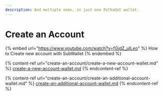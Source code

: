 ```yaml
---
description: And multiple ones, in just one Polkadot wallet.
---
```


# Create an Account

{% embed url="https://www.youtube.com/watch?v=fGjdZ_uILeo" %}
How to Create new account with SubWallet
{% endembed %}

{% content-ref url="create-an-account/create-a-new-account-wallet.md" %}
[create-a-new-account-wallet.md](create-an-account/create-a-new-account-wallet.md)
{% endcontent-ref %}

{% content-ref url="create-an-account/create-an-additional-account-wallet.md" %}
[create-an-additional-account-wallet.md](create-an-account/create-an-additional-account-wallet.md)
{% endcontent-ref %}
